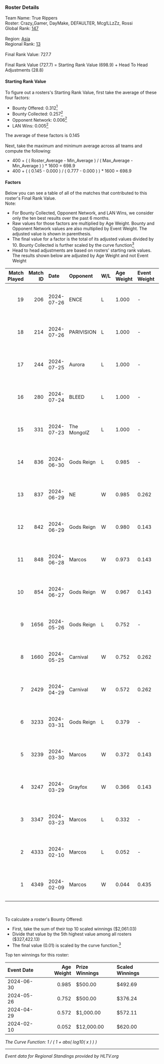 ### Roster Details<br />
Team Name: True Rippers<br />
Roster: Crazy_Gamer, DayMake, DEFAULTER, Mcg!LLzZz, Rossi<br />
Global Rank: [147](../standings_global.md)<br />
<br />
Region: [Asia]( ../standings_asia.md)<br />
Regional Rank: [13]( ../standings_asia.md)<br />
<br />
Final Rank Value:  727.7<br />
<br />
Final Rank Value (727.7) = Starting Rank Value (698.9) + Head To Head Adjustments (28.8)<br />

#### Starting Rank Value<br />
To figure out a rosters's Starting Rank Value, first take the average of these four factors:<br />
- Bounty Offered: 0.312[<sup>1</sup>](#table2)
- Bounty Collected: 0.257[<sup>2</sup>](#table1)
- Opponent Network: 0.006[<sup>2</sup>](#table1)
- LAN Wins: 0.005[<sup>2</sup>](#table1)

The average of these factors is 0.145<br />
<br />
Next, take the maximum and minimum average across all teams and compute the following:<br />
- 400 + ( ( Roster_Average - Min_Average ) / ( Max_Average - Min_Average ) ) * 1600 = 698.9
- 400 + ( ( 0.145 - 0.000 ) / ( 0.777 - 0.000 ) ) * 1600 = 698.9


#### Factors<br />
Below you can see a table of all of the matches that contributed to this roster's Final Rank Value.<br />
Note:<br />

- For Bounty Collected, Opponent Network, and LAN Wins, we consider only the ten best results over the past 6 months.
- Raw values for those factors are multiplied by Age Weight. Bounty and Opponent Network values are also multiplied by Event Weight. The adjusted value is shown in parenthesis.
- The final value for a factor is the total of its adjusted values divided by 10. Bounty Collected is further scaled by the curve function[<sup>3</sup>](#curveFunction)
- Head to head adjustments are based on rosters' starting rank values. The results shown below are adjusted by Age Weight and not Event Weight
<span id="table1"></span><br />


| Match Played | Match ID | Date       | Opponent    | W/L | Age Weight | Event Weight | Bounty Collected | Opponent Network | LAN Wins  | H2H Adj. | Roster                                             |
| -: | -: | :- | :- | :- | :- | :- | :- | :- | :- | -: | :- |
|           19 |      206 | 2024-07-26 | ENCE        | L   | 1.000      | -            | -                | -                | -         |    -0.91 | Crazy_Gamer, DayMake, DEFAULTER, Mcg!LLzZz, Rossi  |
|           18 |      214 | 2024-07-26 | PARIVISION  | L   | 1.000      | -            | -                | -                | -         |    -3.75 | Crazy_Gamer, DayMake, DEFAULTER, Mcg!LLzZz, Rossi  |
|           17 |      244 | 2024-07-25 | Aurora      | L   | 1.000      | -            | -                | -                | -         |    -0.55 | Crazy_Gamer, DayMake, DEFAULTER, Mcg!LLzZz, Rossi  |
|           16 |      280 | 2024-07-24 | BLEED       | L   | 1.000      | -            | -                | -                | -         |    -1.24 | Crazy_Gamer, DayMake, DEFAULTER, Mcg!LLzZz, Rossi  |
|           15 |      331 | 2024-07-23 | The MongolZ | L   | 1.000      | -            | -                | -                | -         |    -0.10 | Crazy_Gamer, DayMake, DEFAULTER, Mcg!LLzZz, Rossi  |
|           14 |      836 | 2024-06-30 | Gods Reign  | L   | 0.985      | -            | -                | -                | -         |   -13.29 | Crazy_Gamer, DayMake, DEFAULTER, Mcg!LLzZz, Rossi  |
|           13 |      837 | 2024-06-29 | NE          | W   | 0.985      | 0.262        | 0.000 (0.000)    | 0.000 (0.000)    | 0 (0.000) |     3.88 | Crazy_Gamer, DayMake, DEFAULTER, Mcg!LLzZz, Rossi  |
|           12 |      842 | 2024-06-29 | Gods Reign  | W   | 0.980      | 0.143        | 0.042 (0.006)    | 0.206 (0.029)    | 0 (0.000) |    17.91 | Crazy_Gamer, DayMake, DEFAULTER, Mcg!LLzZz, Rossi  |
|           11 |      848 | 2024-06-28 | Marcos      | W   | 0.973      | 0.143        | 0.000 (0.000)    | 0.037 (0.005)    | 0 (0.000) |     6.95 | Crazy_Gamer, DayMake, DEFAULTER, Mcg!LLzZz, Rossi  |
|           10 |      854 | 2024-06-27 | Gods Reign  | W   | 0.967      | 0.143        | 0.042 (0.006)    | 0.206 (0.028)    | 0 (0.000) |    19.07 | Crazy_Gamer, DayMake, DEFAULTER, Mcg!LLzZz, Rossi  |
|            9 |     1656 | 2024-05-26 | Gods Reign  | L   | 0.752      | -            | -                | -                | -         |    -8.63 | Crazy_Gamer, DayMake, DEFAULTER, Mcg!LLzZz, Rossi  |
|            8 |     1660 | 2024-05-25 | Carnival    | W   | 0.752      | 0.262        | 0.002 (0.000)    | 0.000 (0.000)    | 0 (0.000) |     6.55 | Crazy_Gamer, DayMake, DEFAULTER, Mcg!LLzZz, Rossi  |
|            7 |     2429 | 2024-04-29 | Carnival    | W   | 0.572      | 0.262        | 0.002 (0.000)    | 0.000 (0.000)    | 0 (0.000) |     5.24 | Crazy_Gamer, DEFAULTER, Gh0sTTTT, Mcg!LLzZz, Rossi |
|            6 |     3233 | 2024-03-31 | Gods Reign  | L   | 0.379      | -            | -                | -                | -         |    -4.41 | Crazy_Gamer, DEFAULTER, Gh0sTTTT, Mcg!LLzZz, Rossi |
|            5 |     3239 | 2024-03-30 | Marcos      | W   | 0.372      | 0.143        | 0.001 (0.000)    | 0.013 (0.001)    | 0 (0.000) |     4.58 | Crazy_Gamer, DEFAULTER, Gh0sTTTT, Mcg!LLzZz, Rossi |
|            4 |     3247 | 2024-03-29 | Grayfox     | W   | 0.366      | 0.143        | 0.000 (0.000)    | 0.006 (0.000)    | 0 (0.000) |     4.20 | Crazy_Gamer, DEFAULTER, Gh0sTTTT, Mcg!LLzZz, Rossi |
|            3 |     3347 | 2024-03-23 | Marcos      | L   | 0.332      | -            | -                | -                | -         |    -6.34 | Anasasis, Crazy_Gamer, DEFAULTER, Mcg!LLzZz, Rossi |
|            2 |     4333 | 2024-02-10 | Marcos      | L   | 0.052      | -            | -                | -                | -         |    -0.93 | DEFAULTER, Gh0sTTTT, kennyS, Mcg!LLzZz, Rossi      |
|            1 |     4349 | 2024-02-09 | Marcos      | W   | 0.044      | 0.435        | 0.003 (0.000)    | 0.005 (0.000)    | 1 (0.044) |     0.60 | DEFAULTER, Gh0sTTTT, kennyS, Mcg!LLzZz, Rossi      |

<br />
<span id="table2"></span><br />
To calculate a roster's Bounty Offered:<br />

- First, take the sum of their top 10 scaled winnings ($2,061.03)
- Divide that value by the 5th highest value among all rosters ($327,422.13)
- The final value (0.01) is scaled by the curve function.[<sup>3</sup>](#curveFunction)

Top ten winnings for this roster:<br />

| Event Date | Age Weight | Prize Winnings | Scaled Winnings |
| :- | -: | :- | :- |
| 2024-06-30 |      0.985 | $500.00        | $492.69         |
| 2024-05-26 |      0.752 | $500.00        | $376.24         |
| 2024-04-29 |      0.572 | $1,000.00      | $572.11         |
| 2024-02-10 |      0.052 | $12,000.00     | $620.00         |


<span id="curveFunction"></span>_The Curve Function: 1 / ( 1 + abs( log10( x ) ) )_<br />

---
_Event data for Regional Standings provided by HLTV.org_<br />

